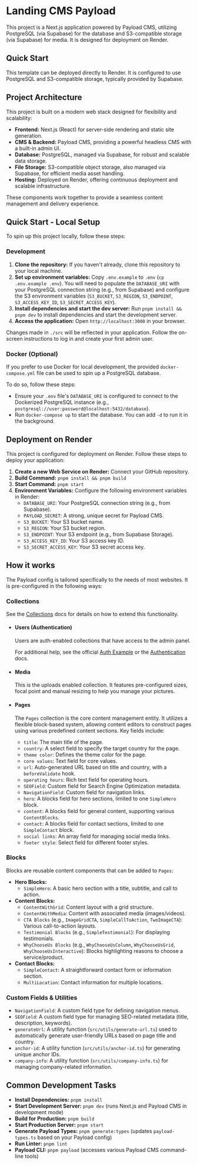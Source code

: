 # Landing CMS Payload

This project is a Next.js application powered by Payload CMS, utilizing PostgreSQL (via Supabase) for the database and S3-compatible storage (via Supabase) for media. It is designed for deployment on Render.

## Quick Start

This template can be deployed directly to Render. It is configured to use PostgreSQL and S3-compatible storage, typically provided by Supabase.

## Project Architecture

This project is built on a modern web stack designed for flexibility and scalability:

*   **Frontend:** Next.js (React) for server-side rendering and static site generation.
*   **CMS & Backend:** Payload CMS, providing a powerful headless CMS with a built-in admin UI.
*   **Database:** PostgreSQL, managed via Supabase, for robust and scalable data storage.
*   **File Storage:** S3-compatible object storage, also managed via Supabase, for efficient media asset handling.
*   **Hosting:** Deployed on Render, offering continuous deployment and scalable infrastructure.

These components work together to provide a seamless content management and delivery experience.

## Quick Start - Local Setup

To spin up this project locally, follow these steps:

### Development

1.  **Clone the repository:** If you haven't already, clone this repository to your local machine.
2.  **Set up environment variables:** Copy `.env.example` to `.env` (`cp .env.example .env`). You will need to populate the `DATABASE_URI` with your PostgreSQL connection string (e.g., from Supabase) and configure the S3 environment variables (`S3_BUCKET`, `S3_REGION`, `S3_ENDPOINT`, `S3_ACCESS_KEY_ID`, `S3_SECRET_ACCESS_KEY`).
3.  **Install dependencies and start the dev server:** Run `pnpm install && pnpm dev` to install dependencies and start the development server.
4.  **Access the application:** Open `http://localhost:3000` in your browser.

Changes made in `./src` will be reflected in your application. Follow the on-screen instructions to log in and create your first admin user.

### Docker (Optional)

If you prefer to use Docker for local development, the provided `docker-compose.yml` file can be used to spin up a PostgreSQL database.

To do so, follow these steps:

-   Ensure your `.env` file's `DATABASE_URI` is configured to connect to the Dockerized PostgreSQL instance (e.g., `postgresql://user:password@localhost:5432/database`).
-   Run `docker-compose up` to start the database. You can add `-d` to run it in the background.

## Deployment on Render

This project is configured for deployment on Render. Follow these steps to deploy your application:

1.  **Create a new Web Service on Render:** Connect your GitHub repository.
2.  **Build Command:** `pnpm install && pnpm build`
3.  **Start Command:** `pnpm start`
4.  **Environment Variables:** Configure the following environment variables in Render:
    -   `DATABASE_URI`: Your PostgreSQL connection string (e.g., from Supabase).
    -   `PAYLOAD_SECRET`: A strong, unique secret for Payload CMS.
    -   `S3_BUCKET`: Your S3 bucket name.
    -   `S3_REGION`: Your S3 bucket region.
    -   `S3_ENDPOINT`: Your S3 endpoint (e.g., from Supabase Storage).
    -   `S3_ACCESS_KEY_ID`: Your S3 access key ID.
    -   `S3_SECRET_ACCESS_KEY`: Your S3 secret access key.

## How it works

The Payload config is tailored specifically to the needs of most websites. It is pre-configured in the following ways:

### Collections

See the [Collections](https://payloadcms.com/docs/configuration/collections) docs for details on how to extend this functionality.

-   #### Users (Authentication)

    Users are auth-enabled collections that have access to the admin panel.

    For additional help, see the official [Auth Example](https://github.com/payloadcms/payload/tree/main/examples/auth) or the [Authentication](https://payloadcms.com/docs/authentication/overview#authentication-overview) docs.

-   #### Media

    This is the uploads enabled collection. It features pre-configured sizes, focal point and manual resizing to help you manage your pictures.

-   #### Pages

    The `Pages` collection is the core content management entity. It utilizes a flexible block-based system, allowing content editors to construct pages using various predefined content sections. Key fields include:
    *   `title`: The main title of the page.
    *   `country`: A select field to specify the target country for the page.
    *   `theme color`: Defines the theme color for the page.
    *   `core values`: Text field for core values.
    *   `url`: Auto-generated URL based on title and country, with a `beforeValidate` hook.
    *   `operating hours`: Rich text field for operating hours.
    *   `SEOField`: Custom field for Search Engine Optimization metadata.
    *   `NavigationField`: Custom field for navigation links.
    *   `hero`: A blocks field for hero sections, limited to one `SimpleHero` block.
    *   `content`: A blocks field for general content, supporting various `ContentBlocks`.
    *   `contact`: A blocks field for contact sections, limited to one `SimpleContact` block.
    *   `social links`: An array field for managing social media links.
    *   `footer style`: Select field for different footer styles.

### Blocks

Blocks are reusable content components that can be added to `Pages`:

*   **Hero Blocks:**
    *   `SimpleHero`: A basic hero section with a title, subtitle, and call to action.
*   **Content Blocks:**
    *   `ContentWithGrid`: Content layout with a grid structure.
    *   `ContentWithMedia`: Content with associated media (images/videos).
    *   `CTA Blocks` (e.g., `ImageGridCTA`, `SimpleCallToAction`, `TwoImageCTA`): Various call-to-action layouts.
    *   `Testimonial Blocks` (e.g., `SimpleTestimonial`): For displaying testimonials.
    *   `WhyChooseUs Blocks` (e.g., `WhyChooseUsColumn`, `WhyChooseUsGrid`, `WhyChooseUsInteractive`): Blocks highlighting reasons to choose a service/product.
*   **Contact Blocks:**
    *   `SimpleContact`: A straightforward contact form or information section.
    *   `MultiLocation`: Contact information for multiple locations.

### Custom Fields & Utilities

*   `NavigationField`: A custom field type for defining navigation menus.
*   `SEOField`: A custom field type for managing SEO-related metadata (title, description, keywords).
*   `generateUrl`: A utility function (`src/utils/generate-url.ts`) used to automatically generate user-friendly URLs based on page title and country.
*   `anchor-id`: A utility function (`src/utils/anchor-id.ts`) for generating unique anchor IDs.
*   `company-info`: A utility function (`src/utils/company-info.ts`) for managing company-related information.

## Common Development Tasks

*   **Install Dependencies:** `pnpm install`
*   **Start Development Server:** `pnpm dev` (runs Next.js and Payload CMS in development mode)
*   **Build for Production:** `pnpm build`
*   **Start Production Server:** `pnpm start`
*   **Generate Payload Types:** `pnpm generate:types` (updates `payload-types.ts` based on your Payload config)
*   **Run Linter:** `pnpm lint`
*   **Payload CLI:** `pnpm payload` (accesses various Payload CMS command-line tools)


